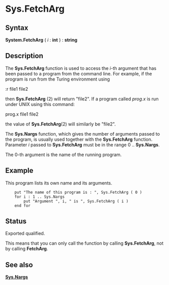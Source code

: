 
# Sys.FetchArg

## Syntax
**System.FetchArg** ( _i_ : **int** ) : **string**

## Description
The **Sys.FetchArg** function is used to access the _i_-th argument that has been passed to a program from the command line. For example, if the program is run from the Turing environment using


:r file1 file2  


then **Sys.FetchArg** (2) will return "file2". If a program called _prog.x_ is run under UNIX using this command:


prog.x file1 file2  


the value of **Sys.FetchArg**(2) will similarly be "file2".

The **Sys.Nargs** function, which gives the number of arguments passed to the program, is usually used together with the **Sys.FetchArg** function. Parameter _i_ passed to **Sys.FetchArg** must be in the range 0 .. **Sys.Nargs**.

The 0-th argument is the name of the running program.


## Example
This program lists its own name and its arguments.

        put "The name of this program is : ", Sys.FetchArg ( 0 )
        for i : 1 .. Sys.Nargs
            put "Argument ", i, " is ", Sys.FetchArg ( i )
        end for
## Status
Exported qualified.

This means that you can only call the function by calling **Sys.FetchArg**, not by calling **FetchArg**.


## See also
**[Sys.Nargs](sys_nargs.html)**

